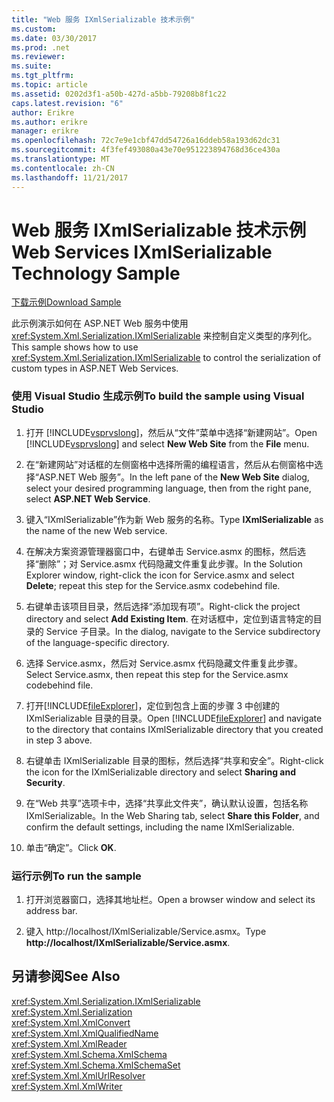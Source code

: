 ```yaml
---
title: "Web 服务 IXmlSerializable 技术示例"
ms.custom: 
ms.date: 03/30/2017
ms.prod: .net
ms.reviewer: 
ms.suite: 
ms.tgt_pltfrm: 
ms.topic: article
ms.assetid: 0202d3f1-a50b-427d-a5bb-79208b8f1c22
caps.latest.revision: "6"
author: Erikre
ms.author: erikre
manager: erikre
ms.openlocfilehash: 72c7e9e1cbf47dd54726a16ddeb58a193d62dc31
ms.sourcegitcommit: 4f3fef493080a43e70e951223894768d36ce430a
ms.translationtype: MT
ms.contentlocale: zh-CN
ms.lasthandoff: 11/21/2017
---
```

# <a name="web-services-ixmlserializable-technology-sample"></a><span data-ttu-id="0f65d-102">Web 服务 IXmlSerializable 技术示例</span><span class="sxs-lookup"><span data-stu-id="0f65d-102">Web Services IXmlSerializable Technology Sample</span></span>
[<span data-ttu-id="0f65d-103">下载示例</span><span class="sxs-lookup"><span data-stu-id="0f65d-103">Download Sample</span></span>](http://download.microsoft.com/download/4/7/B/47B2164C-E780-4B10-8DE4-2CB5B886E0A6/Technologies/Serialization/Xml%20Serialization/IXmlSerializable.zip.exe)  
  
 <span data-ttu-id="0f65d-104">此示例演示如何在 ASP.NET Web 服务中使用 <xref:System.Xml.Serialization.IXmlSerializable> 来控制自定义类型的序列化。</span><span class="sxs-lookup"><span data-stu-id="0f65d-104">This sample shows how to use <xref:System.Xml.Serialization.IXmlSerializable> to control the serialization of custom types in ASP.NET Web Services.</span></span>  
  
### <a name="to-build-the-sample-using-visual-studio"></a><span data-ttu-id="0f65d-105">使用 Visual Studio 生成示例</span><span class="sxs-lookup"><span data-stu-id="0f65d-105">To build the sample using Visual Studio</span></span>  
  
1.  <span data-ttu-id="0f65d-106">打开 [!INCLUDE[vsprvslong](../../../includes/vsprvslong-md.md)]，然后从“文件”菜单中选择“新建网站”。</span><span class="sxs-lookup"><span data-stu-id="0f65d-106">Open [!INCLUDE[vsprvslong](../../../includes/vsprvslong-md.md)] and select **New Web Site** from the **File** menu.</span></span>  
  
2.  <span data-ttu-id="0f65d-107">在“新建网站”对话框的左侧窗格中选择所需的编程语言，然后从右侧窗格中选择“ASP.NET Web 服务”。</span><span class="sxs-lookup"><span data-stu-id="0f65d-107">In the left pane of the **New Web Site** dialog, select your desired programming language, then from the right pane, select **ASP.NET Web Service**.</span></span>  
  
3.  <span data-ttu-id="0f65d-108">键入“IXmlSerializable”作为新 Web 服务的名称。</span><span class="sxs-lookup"><span data-stu-id="0f65d-108">Type **IXmlSerializable** as the name of the new Web service.</span></span>  
  
4.  <span data-ttu-id="0f65d-109">在解决方案资源管理器窗口中，右键单击 Service.asmx 的图标，然后选择“删除”；对 Service.asmx 代码隐藏文件重复此步骤。</span><span class="sxs-lookup"><span data-stu-id="0f65d-109">In the Solution Explorer window, right-click the icon for Service.asmx and select **Delete**; repeat this step for the Service.asmx codebehind file.</span></span>  
  
5.  <span data-ttu-id="0f65d-110">右键单击该项目目录，然后选择“添加现有项”。</span><span class="sxs-lookup"><span data-stu-id="0f65d-110">Right-click the project directory and select **Add Existing Item**.</span></span> <span data-ttu-id="0f65d-111">在对话框中，定位到语言特定的目录的 Service 子目录。</span><span class="sxs-lookup"><span data-stu-id="0f65d-111">In the dialog, navigate to the Service subdirectory of the language-specific directory.</span></span>  
  
6.  <span data-ttu-id="0f65d-112">选择 Service.asmx，然后对 Service.asmx 代码隐藏文件重复此步骤。</span><span class="sxs-lookup"><span data-stu-id="0f65d-112">Select Service.asmx, then repeat this step for the Service.asmx codebehind file.</span></span>  
  
7.  <span data-ttu-id="0f65d-113">打开[!INCLUDE[fileExplorer](../../../includes/fileexplorer-md.md)]，定位到包含上面的步骤 3 中创建的 IXmlSerializable 目录的目录。</span><span class="sxs-lookup"><span data-stu-id="0f65d-113">Open [!INCLUDE[fileExplorer](../../../includes/fileexplorer-md.md)] and navigate to the directory that contains IXmlSerializable directory that you created in step 3 above.</span></span>  
  
8.  <span data-ttu-id="0f65d-114">右键单击 IXmlSerializable 目录的图标，然后选择“共享和安全”。</span><span class="sxs-lookup"><span data-stu-id="0f65d-114">Right-click the icon for the IXmlSerializable directory and select **Sharing and Security**.</span></span>  
  
9. <span data-ttu-id="0f65d-115">在“Web 共享”选项卡中，选择“共享此文件夹”，确认默认设置，包括名称 IXmlSerializable。</span><span class="sxs-lookup"><span data-stu-id="0f65d-115">In the Web Sharing tab, select **Share this Folder**, and confirm the default settings, including the name IXmlSerializable.</span></span>  
  
10. <span data-ttu-id="0f65d-116">单击“确定”。</span><span class="sxs-lookup"><span data-stu-id="0f65d-116">Click **OK**.</span></span>  
  
### <a name="to-run-the-sample"></a><span data-ttu-id="0f65d-117">运行示例</span><span class="sxs-lookup"><span data-stu-id="0f65d-117">To run the sample</span></span>  
  
1.  <span data-ttu-id="0f65d-118">打开浏览器窗口，选择其地址栏。</span><span class="sxs-lookup"><span data-stu-id="0f65d-118">Open a browser window and select its address bar.</span></span>  
  
2.  <span data-ttu-id="0f65d-119">键入 http://localhost/IXmlSerializable/Service.asmx。</span><span class="sxs-lookup"><span data-stu-id="0f65d-119">Type **http://localhost/IXmlSerializable/Service.asmx**.</span></span>  
  
## <a name="see-also"></a><span data-ttu-id="0f65d-120">另请参阅</span><span class="sxs-lookup"><span data-stu-id="0f65d-120">See Also</span></span>  
 <xref:System.Xml.Serialization.IXmlSerializable>  
 <xref:System.Xml.Serialization>  
 <xref:System.Xml.XmlConvert>  
 <xref:System.Xml.XmlQualifiedName>  
 <xref:System.Xml.XmlReader>  
 <xref:System.Xml.Schema.XmlSchema>  
 <xref:System.Xml.Schema.XmlSchemaSet>  
 <xref:System.Xml.XmlUrlResolver>  
 <xref:System.Xml.XmlWriter>
